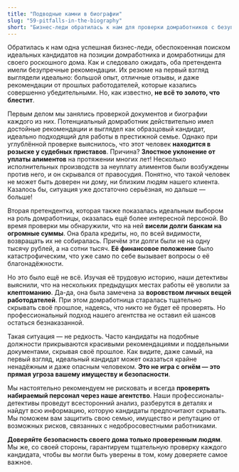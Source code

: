 ```yaml
---
title: "Подводные камни в биографии"
slug: "59-pitfalls-in-the-biography"
short: "Бизнес-леди обратилась к нам для проверки домработников с безупречными рекомендациями. В ходе расследования выяснилось: один из них был в розыске за неуплату алиментов, а другая — с большими долгами и историей клептомании. Мы рекомендуем тщательно проверять персонал через наше агентство, чтобы избежать таких рисков..."
---
```


Обратилась к нам одна успешная бизнес-леди, обеспокоенная поиском идеальных кандидатов на позиции домработника и домработницы для своего роскошного дома. Как и следовало ожидать, оба претендента имели безупречные рекомендации. Их резюме на первый взгляд выглядели идеально: большой опыт, отличные отзывы, и даже рекомендации от прошлых работодателей, которые казались совершенно убедительными. Но, как известно, **не всё то золото, что блестит**.

Первым делом мы занялись проверкой документов и биографии каждого из них. Потенциальный домработник действительно имел достойные рекомендации и выглядел как образцовый кандидат, идеально подходящий для работы в престижной семье. Однако при углублённой проверке выяснилось, что этот человек **находится в розыске у судебных приставов**. Причина? **Злостное уклонение от уплаты алиментов** на протяжении многих лет! Несколько исполнительных производств за неуплату алиментов были возбуждены против него, и он скрывался от правосудия. Понятно, что такой человек не может быть доверен ни дому, ни близким людям нашего клиента. Казалось бы, ситуация уже достаточно серьёзная, но дальше — больше!

Вторая претендентка, которая также показалась идеальным выбором на роль домработницы, оказалась ещё более интересной персоной. Во время проверки мы обнаружили, что на ней **висели долги банкам на огромные суммы**. Она брала кредиты, но, по всей видимости, возвращать их не собиралась. Причём эти долги были не на одну тысячу рублей, а на сотни тысяч. **Её финансовое положение** было катастрофическим, что уже само по себе вызывает вопросы о её благонадёжности.

Но это было ещё не всё. Изучая её трудовую историю, наши детективы выяснили, что на нескольких предыдущих местах работы её уволили за **клептоманию**. Да-да, она была замечена за **воровством личных вещей работодателей**. При этом домработница старалась тщательно скрывать своё прошлое, надеясь, что никто не будет её проверять. Но профессиональный подход нашего агентства не оставил ей шансов остаться безнаказанной.

Такая ситуация — не редкость. Часто кандидаты на подобные должности прикрываются красивыми рекомендациями и поддельными документами, скрывая своё прошлое. Как видите, даже самый, на первый взгляд, идеальный кандидат может оказаться крайне ненадёжным и даже опасным человеком. **Это не игра с огнём — это прямая угроза вашему имуществу и безопасности**.

Мы настоятельно рекомендуем не рисковать и всегда **проверять набираемый персонал через наше агентство**. Наши профессионалы-детективы проведут всесторонний анализ, разберутся в деталях и найдут всю информацию, которую кандидаты предпочитают скрывать. Мы поможем вам защитить свою семью, имущество и репутацию от возможных рисков, связанных с недобросовестными работниками.

**Доверяйте безопасность своего дома только проверенным людям**. Мы же, со своей стороны, гарантируем тщательную проверку каждого кандидата, чтобы вы могли быть уверены в том, кому доверяете самое важное.